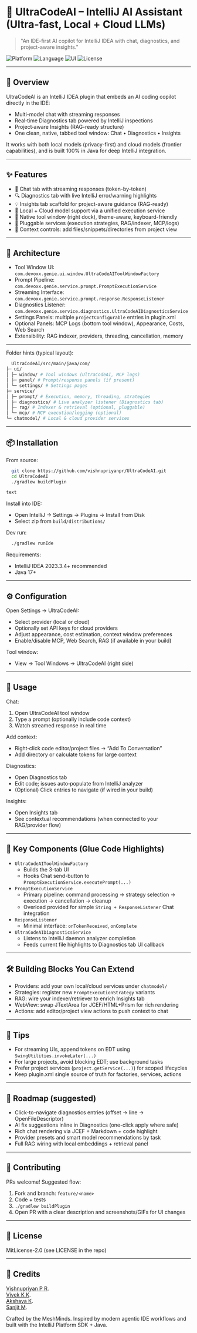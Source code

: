 # 🧠 UltraCodeAI – IntelliJ AI Assistant (Ultra-fast, Local + Cloud LLMs)

> "An IDE-first AI copilot for IntelliJ IDEA with chat, diagnostics, and project-aware insights."

![Platform](https://img.shields.io/badge/Platform-IntelliJ%20IDEA-blue?style=for-the-badge)
![Language](https://img.shields.io/badge/Built%20With-Java%2017-red?style=for-the-badge)
![UI](https://img.shields.io/badge/UI-Swing%20%7C%20JetBrains%20UI-8A2BE2?style=for-the-badge)
![License](https://img.shields.io/badge/License-Apache--2.0-green?style=for-the-badge)

---

## 🚀 Overview

UltraCodeAI is an IntelliJ IDEA plugin that embeds an AI coding copilot directly in the IDE:
- Multi-model chat with streaming responses
- Real‑time Diagnostics tab powered by IntelliJ inspections
- Project‑aware Insights (RAG-ready structure)
- One clean, native, tabbed tool window: Chat • Diagnostics • Insights

It works with both local models (privacy-first) and cloud models (frontier capabilities), and is built 100% in Java for deep IntelliJ integration.

---

## ✨ Features

- 🤖 Chat tab with streaming responses (token-by-token)
- 🔍 Diagnostics tab with live IntelliJ error/warning highlights
- 💡 Insights tab scaffold for project-aware guidance (RAG-ready)
- 🧩 Local + Cloud model support via a unified execution service
- 🧭 Native tool window (right dock), theme-aware, keyboard-friendly
- 🧱 Pluggable services (execution strategies, RAG/indexer, MCP/logs)
- 🧰 Context controls: add files/snippets/directories from project view

---

## 🧩 Architecture

- Tool Window UI: `com.devoxx.genie.ui.window.UltraCodeAIToolWindowFactory`
- Prompt Pipeline: `com.devoxx.genie.service.prompt.PromptExecutionService`
- Streaming Interface: `com.devoxx.genie.service.prompt.response.ResponseListener`
- Diagnostics Listener: `com.devoxx.genie.service.diagnostics.UltraCodeAIDiagnosticsService`
- Settings Panels: multiple `projectConfigurable` entries in plugin.xml
- Optional Panels: MCP Logs (bottom tool window), Appearance, Costs, Web Search
- Extensibility: RAG indexer, providers, threading, cancellation, memory

---

Folder hints (typical layout):
```bash
  UltraCodeAI/src/main/java/com/
├─ ui/
│ ├─ window/ # Tool windows (UltraCodeAI, MCP logs)
│ ├─ panel/ # Prompt/response panels (if present)
│ └─ settings/ # Settings pages
├─ service/
│ ├─ prompt/ # Execution, memory, threading, strategies
│ ├─ diagnostics/ # Live analyzer listener (Diagnostics tab)
│ ├─ rag/ # Indexer & retrieval (optional, pluggable)
│ └─ mcp/ # MCP execution/logging (optional)
└─ chatmodel/ # Local & cloud provider services
```


---

## 📦 Installation

From source:
```bash
  git clone https://github.com/vishnupriyanpr/UltraCodeAI.git
  cd UltraCodeAI
  ./gradlew buildPlugin

text
```

Install into IDE:
- Open IntelliJ → Settings → Plugins → Install from Disk
- Select zip from `build/distributions/`

Dev run:
```bash
  ./gradlew runIde
```

Requirements:
- IntelliJ IDEA 2023.3.4+ recommended
- Java 17+

---

## ⚙️ Configuration

Open Settings → UltraCodeAI:
- Select provider (local or cloud)
- Optionally set API keys for cloud providers
- Adjust appearance, cost estimation, context window preferences
- Enable/disable MCP, Web Search, RAG (if available in your build)

Tool window:
- View → Tool Windows → UltraCodeAI (right side)

---

## 🔧 Usage

Chat:
1) Open UltraCodeAI tool window
2) Type a prompt (optionally include code context)
3) Watch streamed response in real time

Add context:
- Right‑click code editor/project files → “Add To Conversation”
- Add directory or calculate tokens for large context

Diagnostics:
- Open Diagnostics tab
- Edit code; issues auto‑populate from IntelliJ analyzer
- (Optional) Click entries to navigate (if wired in your build)

Insights:
- Open Insights tab
- See contextual recommendations (when connected to your RAG/provider flow)

---

## 🧠 Key Components (Glue Code Highlights)

- `UltraCodeAIToolWindowFactory`
  - Builds the 3-tab UI
  - Hooks Chat send-button to `PromptExecutionService.executePrompt(...)`
- `PromptExecutionService`
  - Primary pipeline: command processing → strategy selection → execution → cancellation → cleanup
  - Overload provided for simple `String + ResponseListener` Chat integration
- `ResponseListener`
  - Minimal interface: `onTokenReceived`, `onComplete`
- `UltraCodeAIDiagnosticsService`
  - Listens to IntelliJ daemon analyzer completion
  - Feeds current file highlights to Diagnostics tab UI callback

---

## 🛠️ Building Blocks You Can Extend

- Providers: add your own local/cloud services under `chatmodel/`
- Strategies: register new `PromptExecutionStrategy` variants
- RAG: wire your indexer/retriever to enrich Insights tab
- WebView: swap JTextArea for JCEF/HTML+Prism for rich rendering
- Actions: add editor/project view actions to push context to chat

---

## 🧪 Tips

- For streaming UIs, append tokens on EDT using `SwingUtilities.invokeLater(...)`
- For large projects, avoid blocking EDT; use background tasks
- Prefer project services (`project.getService(...)`) for scoped lifecycles
- Keep plugin.xml single source of truth for factories, services, actions

---

## 🧭 Roadmap (suggested)

- Click-to-navigate diagnostics entries (offset → line → OpenFileDescriptor)
- AI fix suggestions inline in Diagnostics (one-click apply where safe)
- Rich chat rendering via JCEF + Markdown + code highlight
- Provider presets and smart model recommendations by task
- Full RAG wiring with local embeddings + retrieval panel

---

## 🤝 Contributing

PRs welcome! Suggested flow:
1) Fork and branch: `feature/<name>`
2) Code + tests
3) `./gradlew buildPlugin`
4) Open PR with a clear description and screenshots/GIFs for UI changes

---

## 📜 License

MitLicense-2.0 (see LICENSE in the repo)

---

## 🙌 Credits
[Vishnupriyan P R](https://github.com/vishnupriyanpr183207).  
[Vivek K K](https://github.com/Vivek-The-Creator).  
[Akshaya K](https://github.com/Akshaya1215).  
[Sanjit M](https://github.com/Sanjit-123).  

Crafted by the MeshMinds. Inspired by modern agentic IDE workflows and built with the IntelliJ Platform SDK + Java.




